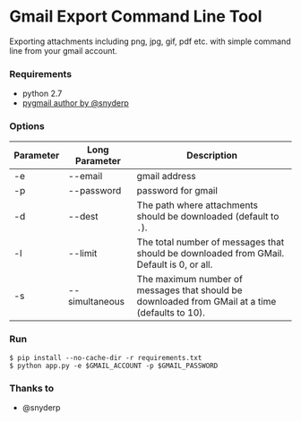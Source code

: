 # Gmail Export Command Line Tool

Exporting attachments including png, jpg, gif, pdf etc. with simple command line from your gmail account.  

### Requirements

- python 2.7
- [pygmail author by @snyderp](https://github.com/snyderp/pygmail)

### Options

| Parameter | Long Parameter | Description                                                        |
|-----------|----------------|--------------------------------------------------------------------|
| -e        | --email        | gmail address                                                      |
| -p        | --password     | password for gmail                                                 |
| -d        | --dest         | The path where attachments should be downloaded (default to ``.``).|
| -l        | --limit        | The total number of messages that should be downloaded from GMail. Default is 0, or all. |
| -s        | --simultaneous | The maximum number of messages that should be downloaded from GMail at a time (defaults to 10).|

### Run

```shell
$ pip install --no-cache-dir -r requirements.txt
$ python app.py -e $GMAIL_ACCOUNT -p $GMAIL_PASSWORD
```

### Thanks to

- @snyderp